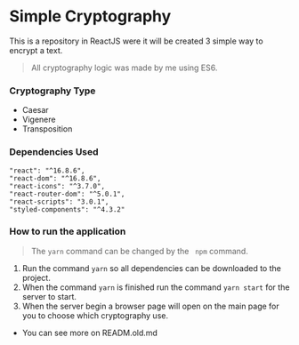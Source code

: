 # Simple Cryptography

This is a repository in ReactJS were it will be created 3 simple way to encrypt a text.

> All cryptography logic was made by me using ES6.

### Cryptography Type
- Caesar
- Vigenere
- Transposition

### Dependencies Used
    "react": "^16.8.6",
    "react-dom": "^16.8.6",
    "react-icons": "^3.7.0",
    "react-router-dom": "^5.0.1",
    "react-scripts": "3.0.1",
    "styled-components": "^4.3.2"
    
### How to run the application
> The `yarn` command can be changed by the ` npm` command.
1. Run the command  `yarn` so all dependencies can be downloaded to the project.
2. When the command `yarn` is finished run the command `yarn start` for the server to start.
3. When the server begin a browser page will open on the main page for you to choose which cryptography use.
- You can see more on READM.old.md
